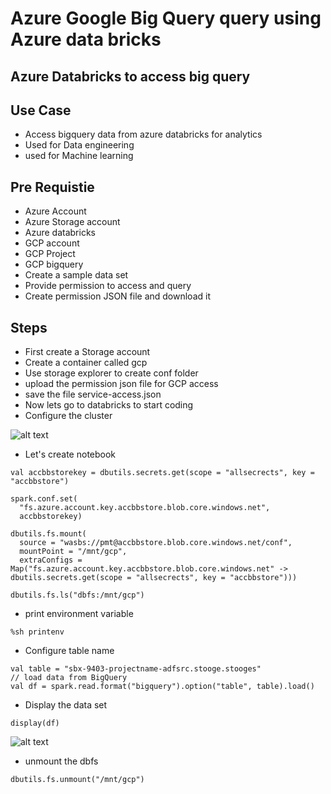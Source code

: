 # Azure Google Big Query query using Azure data bricks

## Azure Databricks to access big query

## Use Case

- Access bigquery data from azure databricks for analytics
- Used for Data engineering
- used for Machine learning

## Pre Requistie

- Azure Account
- Azure Storage account
- Azure databricks
- GCP account
- GCP Project
- GCP bigquery
- Create a sample data set
- Provide permission to access and query
- Create permission JSON file and download it

## Steps

- First create a Storage account
- Create a container called gcp
- Use storage explorer to create conf folder
- upload the permission json file for GCP access
- save the file service-access.json
- Now lets go to databricks to start coding
- Configure the cluster

![alt text](https://github.com/balakreshnan/Accenture/blob/master/images/gcpbigqueryadb2.jpg "Service Health")

- Let's create notebook

```
val accbbstorekey = dbutils.secrets.get(scope = "allsecrects", key = "accbbstore")
```

```
spark.conf.set(
  "fs.azure.account.key.accbbstore.blob.core.windows.net",
  accbbstorekey)
```

```
dbutils.fs.mount(
  source = "wasbs://pmt@accbbstore.blob.core.windows.net/conf",
  mountPoint = "/mnt/gcp",
  extraConfigs = Map("fs.azure.account.key.accbbstore.blob.core.windows.net" -> dbutils.secrets.get(scope = "allsecrects", key = "accbbstore")))
```

```
dbutils.fs.ls("dbfs:/mnt/gcp")
```

- print environment variable

```
%sh printenv
```

- Configure table name

```
val table = "sbx-9403-projectname-adfsrc.stooge.stooges"
// load data from BigQuery
val df = spark.read.format("bigquery").option("table", table).load()
```

- Display the data set

```
display(df)
```

![alt text](https://github.com/balakreshnan/Accenture/blob/master/images/gcpbigqueryadb3.jpg "Service Health")

- unmount the dbfs

```
dbutils.fs.unmount("/mnt/gcp")
```